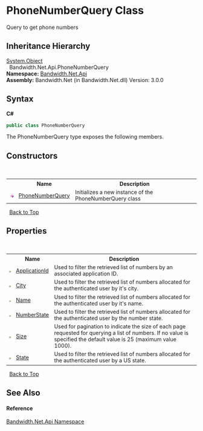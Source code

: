 ﻿# PhoneNumberQuery Class
 

Query to get phone numbers


## Inheritance Hierarchy
<a href="http://msdn2.microsoft.com/en-us/library/e5kfa45b" target="_blank">System.Object</a><br />&nbsp;&nbsp;Bandwidth.Net.Api.PhoneNumberQuery<br />
**Namespace:**&nbsp;<a href ="N_Bandwidth_Net_Api.md">Bandwidth.Net.Api</a><br />**Assembly:**&nbsp;Bandwidth.Net (in Bandwidth.Net.dll) Version: 3.0.0

## Syntax

**C#**<br />
``` C#
public class PhoneNumberQuery
```

The PhoneNumberQuery type exposes the following members.


## Constructors
&nbsp;<table><tr><th></th><th>Name</th><th>Description</th></tr><tr><td>![Public method](media/pubmethod.gif "Public method")</td><td><a href ="M_Bandwidth_Net_Api_PhoneNumberQuery__ctor.md">PhoneNumberQuery</a></td><td>
Initializes a new instance of the PhoneNumberQuery class</td></tr></table>&nbsp;
<a href="#phonenumberquery-class">Back to Top</a>

## Properties
&nbsp;<table><tr><th></th><th>Name</th><th>Description</th></tr><tr><td>![Public property](media/pubproperty.gif "Public property")</td><td><a href ="P_Bandwidth_Net_Api_PhoneNumberQuery_ApplicationId.md">ApplicationId</a></td><td>
Used to filter the retrieved list of numbers by an associated application ID.</td></tr><tr><td>![Public property](media/pubproperty.gif "Public property")</td><td><a href ="P_Bandwidth_Net_Api_PhoneNumberQuery_City.md">City</a></td><td>
Used to filter the retrieved list of numbers allocated for the authenticated user by it's city.</td></tr><tr><td>![Public property](media/pubproperty.gif "Public property")</td><td><a href ="P_Bandwidth_Net_Api_PhoneNumberQuery_Name.md">Name</a></td><td>
Used to filter the retrieved list of numbers allocated for the authenticated user by it's name.</td></tr><tr><td>![Public property](media/pubproperty.gif "Public property")</td><td><a href ="P_Bandwidth_Net_Api_PhoneNumberQuery_NumberState.md">NumberState</a></td><td>
Used to filter the retrieved list of numbers allocated for the authenticated user by the number state.</td></tr><tr><td>![Public property](media/pubproperty.gif "Public property")</td><td><a href ="P_Bandwidth_Net_Api_PhoneNumberQuery_Size.md">Size</a></td><td>
Used for pagination to indicate the size of each page requested for querying a list of numbers. If no value is specified the default value is 25 (maximum value 1000).</td></tr><tr><td>![Public property](media/pubproperty.gif "Public property")</td><td><a href ="P_Bandwidth_Net_Api_PhoneNumberQuery_State.md">State</a></td><td>
Used to filter the retrieved list of numbers allocated for the authenticated user by a US state.</td></tr></table>&nbsp;
<a href="#phonenumberquery-class">Back to Top</a>

## See Also


#### Reference
<a href ="N_Bandwidth_Net_Api.md">Bandwidth.Net.Api Namespace</a><br />